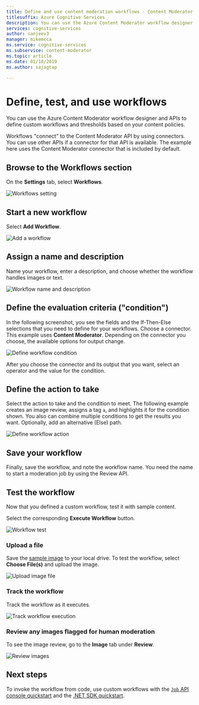 ```yaml
---
title: Define and use content moderation workflows - Content Moderator
titlesuffix: Azure Cognitive Services
description: You can use the Azure Content Moderator workflow designer and APIs to define custom workflows and thresholds based on your content policies.
services: cognitive-services
author: sanjeev3
manager: mikemcca
ms.service: cognitive-services
ms.subservice: content-moderator
ms.topic: article
ms.date: 01/10/2019
ms.author: sajagtap

---
```


# Define, test, and use workflows

You can use the Azure Content Moderator workflow designer and APIs to define custom workflows and thresholds based on your content policies.

Workflows "connect" to the Content Moderator API by using connectors. You can use other APIs if a connector for that API is available. The example here uses the Content Moderator connector that is included by default.

## Browse to the Workflows section

On the **Settings** tab, select **Workflows**.

  ![Workflows setting](images/2-workflows-0.png)

## Start a new workflow

Select **Add Workflow**.

  ![Add a workflow](images/2-workflows-1.png)

## Assign a name and description

Name your workflow, enter a description, and choose whether the workflow handles images or text.

  ![Workflow name and description](images/ocr-workflow-step-1.PNG)

## Define the evaluation criteria ("condition")

In the following screenshot, you see the fields and the If-Then-Else selections that you need to define for your workflows. Choose a connector. This example uses **Content Moderator**. Depending on the connector you choose, the available options for output change.

  ![Define workflow condition](images/ocr-workflow-step-2-condition.PNG)

After you choose the connector and its output that you want, select an operator and the value for the condition.

## Define the action to take

Select the action to take and the condition to meet. The following example creates an image review, assigns a tag `a`, and highlights it for the condition shown. You also can combine multiple conditions to get the results you want. Optionally, add an alternative (Else) path.

  ![Define workflow action](images/ocr-workflow-step-3-action.PNG)

## Save your workflow

Finally, save the workflow, and note the workflow name. You need the name to start a moderation job by using the Review API.

## Test the workflow

Now that you defined a custom workflow, test it with sample content.

Select the corresponding **Execute Workflow** button.

  ![Workflow test](images/ocr-workflow-step-6-list.PNG)

### Upload a file

Save the [sample image](https://moderatorsampleimages.blob.core.windows.net/samples/sample5.png) to your local drive. To test the workflow, select **Choose File(s)** and upload the image.

  ![Upload image file](images/ocr-workflow-step-7-upload.PNG)

### Track the workflow

Track the workflow as it executes.

  ![Track workflow execution](images/ocr-workflow-step-4-test.PNG)

### Review any images flagged for human moderation

To see the image review, go to the **Image** tab under **Review**.

  ![Review images](images/ocr-sample-image-workflow1.PNG)

## Next steps 

To invoke the workflow from code, use custom workflows with the [`Job` API console quickstart](../try-review-api-job.md) and the [.NET SDK quickstart](../moderation-jobs-quickstart-dotnet.md).
